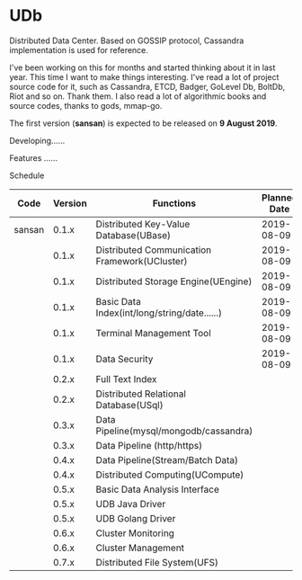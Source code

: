 # UDb
Distributed Data Center.
Based on GOSSIP protocol, Cassandra implementation is used for reference.

I've been working on this for months and started thinking about it in last year. This time I want to make things interesting. I've read a lot of project source code for it, such as Cassandra, ETCD, Badger, GoLevel Db, BoltDb, Riot and so on. Thank them. I also read a lot of algorithmic books and source codes, thanks to gods, mmap-go.



The first version (**sansan**) is expected to be released on **9 August 2019**.

Developing......



Features
......

Schedule

| Code   | Version | Functions                                     | Planned Date | Publish Date | Release Date | Completed |
| ------ | ------- | --------------------------------------------- | ------------ | ------------ | ------------ | --------- |
| sansan | 0.1.x   | Distributed Key-Value Database(UBase)         | 2019-08-09   |              |              | no        |
|        | 0.1.x   | Distributed Communication Framework(UCluster) | 2019-08-09   |              |              |           |
|        | 0.1.x   | Distributed Storage Engine(UEngine)           | 2019-08-09   |              |              |           |
|        | 0.1.x   | Basic Data Index(int/long/string/date......)  | 2019-08-09   |              |              |           |
|        | 0.1.x   | Terminal Management Tool                      | 2019-08-09   |              |              |           |
|        | 0.1.x   | Data Security                                 | 2019-08-09   |              |              |           |
|        | 0.2.x   | Full Text Index                               |              |              |              |           |
|        | 0.2.x   | Distributed Relational Database(USql)         |              |              |              |           |
|        | 0.3.x   | Data Pipeline(mysql/mongodb/cassandra)        |              |              |              |           |
|        | 0.3.x   | Data Pipeline (http/https)                    |              |              |              |           |
|        | 0.4.x   | Data Pipeline(Stream/Batch Data)              |              |              |              |           |
|        | 0.4.x   | Distributed Computing(UCompute)               |              |              |              |           |
|        | 0.5.x   | Basic Data Analysis Interface                 |              |              |              |           |
|        | 0.5.x   | UDB Java Driver                               |              |              |              |           |
|        | 0.5.x   | UDB Golang Driver                             |              |              |              |           |
|        | 0.6.x   | Cluster Monitoring                            |              |              |              |           |
|        | 0.6.x   | Cluster Management                            |              |              |              |           |
|        | 0.7.x   | Distributed File System(UFS)                  |              |              |              |           |

